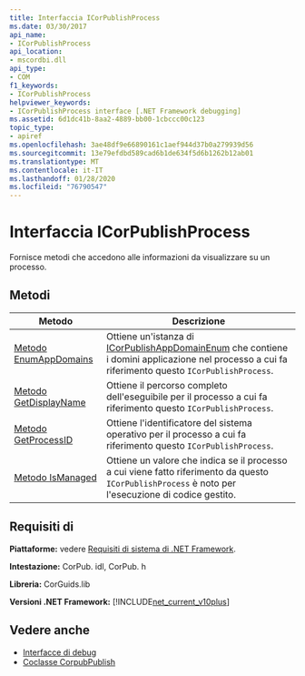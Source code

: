 ```yaml
---
title: Interfaccia ICorPublishProcess
ms.date: 03/30/2017
api_name:
- ICorPublishProcess
api_location:
- mscordbi.dll
api_type:
- COM
f1_keywords:
- ICorPublishProcess
helpviewer_keywords:
- ICorPublishProcess interface [.NET Framework debugging]
ms.assetid: 6d1dc41b-8aa2-4889-bb00-1cbccc00c123
topic_type:
- apiref
ms.openlocfilehash: 3ae48df9e66890161c1aef944d37b0a279939d56
ms.sourcegitcommit: 13e79efdbd589cad6b1de634f5d6b1262b12ab01
ms.translationtype: MT
ms.contentlocale: it-IT
ms.lasthandoff: 01/28/2020
ms.locfileid: "76790547"
---
```

# <a name="icorpublishprocess-interface"></a>Interfaccia ICorPublishProcess
Fornisce metodi che accedono alle informazioni da visualizzare su un processo.  
  
## <a name="methods"></a>Metodi  
  
|Metodo|Descrizione|  
|------------|-----------------|  
|[Metodo EnumAppDomains](icorpublishprocess-enumappdomains-method.md)|Ottiene un'istanza di [ICorPublishAppDomainEnum](icorpublishappdomainenum-interface.md) che contiene i domini applicazione nel processo a cui fa riferimento questo `ICorPublishProcess`.|  
|[Metodo GetDisplayName](icorpublishprocess-getdisplayname-method.md)|Ottiene il percorso completo dell'eseguibile per il processo a cui fa riferimento questo `ICorPublishProcess`.|  
|[Metodo GetProcessID](icorpublishprocess-getprocessid-method.md)|Ottiene l'identificatore del sistema operativo per il processo a cui fa riferimento questo `ICorPublishProcess`.|  
|[Metodo IsManaged](icorpublishprocess-ismanaged-method.md)|Ottiene un valore che indica se il processo a cui viene fatto riferimento da questo `ICorPublishProcess` è noto per l'esecuzione di codice gestito.|  
  
## <a name="requirements"></a>Requisiti di  
 **Piattaforme:** vedere [Requisiti di sistema di .NET Framework](../../../../docs/framework/get-started/system-requirements.md).  
  
 **Intestazione:** CorPub. idl, CorPub. h  
  
 **Libreria:** CorGuids.lib  
  
 **Versioni .NET Framework:** [!INCLUDE[net_current_v10plus](../../../../includes/net-current-v10plus-md.md)]  
  
## <a name="see-also"></a>Vedere anche

- [Interfacce di debug](debugging-interfaces.md)
- [Coclasse CorpubPublish](corpubpublish-coclass.md)
